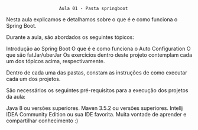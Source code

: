                         Aula 01 - Pasta springboot

Nesta aula explicamos e detalhamos sobre o que é e como funciona o Spring Boot.

Durante a aula, são abordados os seguintes tópicos:

Introdução ao Spring Boot
O que é e como funciona o Auto Configuration
O que são fatJar/uberJar
Os exercícios dentro deste projeto contemplam cada um dos tópicos acima, respectivamente.

Dentro de cada uma das pastas, constam as instruções de como executar cada um dos projetos.

São necessários os seguintes pré-requisitos para a execução dos projetos da aula:

Java 8 ou versões superiores.
Maven 3.5.2 ou versões superiores.
Intellj IDEA Community Edition ou sua IDE favorita.
Muita vontade de aprender e compartilhar conhecimento :)
